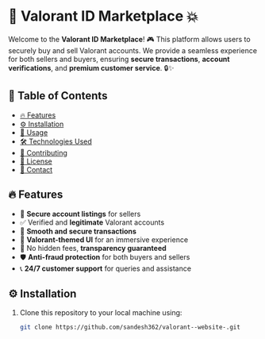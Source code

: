 # 🎯 Valorant ID Marketplace 💥

Welcome to the **Valorant ID Marketplace**! 🎮 This platform allows users to securely buy and sell Valorant accounts. We provide a seamless experience for both sellers and buyers, ensuring **secure transactions**, **account verifications**, and **premium customer service**. 🔒✨

## 📑 Table of Contents
- [🔥 Features](#-features)
- [⚙️ Installation](#-installation)
- [🚀 Usage](#-usage)
- [🛠️ Technologies Used](#-technologies-used)
- [🤝 Contributing](#-contributing)
- [📜 License](#-license)
- [📧 Contact](#-contact)

## 🔥 Features
- 🔐 **Secure account listings** for sellers
- ✅ Verified and **legitimate** Valorant accounts
- 💸 **Smooth and secure transactions**
- 🎨 **Valorant-themed UI** for an immersive experience
- 💼 No hidden fees, **transparency guaranteed**
- 🛡️ **Anti-fraud protection** for both buyers and sellers
- 📞 **24/7 customer support** for queries and assistance

## ⚙️ Installation
1. Clone this repository to your local machine using:
   ```bash
   git clone https://github.com/sandesh362/valorant--website-.git
